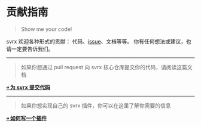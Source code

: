 # 贡献指南

> Show me your code!

svrx 欢迎各种形式的贡献： 代码、[issue](https://github.com/svrxjs/svrx/issues)、文档等等。 
你有任何想法或建议，也请一定要告诉我们。

---

> 如果你想通过 pull request 向 svrx 核心仓库提交你的代码，请阅读这篇文档

[**￫ 为 svrx 提交代码**](./pr.md)
                                
---

> 如果你想实现自己的 svrx 插件，你可以在这里了解你需要的信息

[**￫ 如何写一个插件**](./plugin.md)
